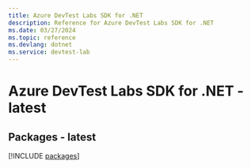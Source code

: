 ```yaml
---
title: Azure DevTest Labs SDK for .NET
description: Reference for Azure DevTest Labs SDK for .NET
ms.date: 03/27/2024
ms.topic: reference
ms.devlang: dotnet
ms.service: devtest-lab
---
```

# Azure DevTest Labs SDK for .NET - latest
## Packages - latest
[!INCLUDE [packages](devtest-labs-index.md)]